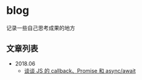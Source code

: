# blog
记录一些自己思考成果的地方

## 文章列表
- 2018.06
  - [谈谈 JS 的 callback、Promise 和 async/await](https://github.com/NevenLeung/blog/issues/1)
